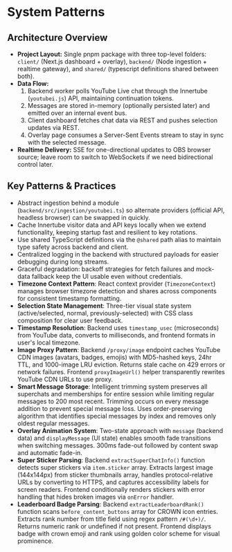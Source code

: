 # System Patterns

## Architecture Overview
- **Project Layout:** Single pnpm package with three top-level folders: `client/` (Next.js dashboard + overlay), `backend/` (Node ingestion + realtime gateway), and `shared/` (typescript definitions shared between both).
- **Data Flow:**
  1. Backend worker polls YouTube Live chat through the Innertube (`youtubei.js`) API, maintaining continuation tokens.
  2. Messages are stored in-memory (optionally persisted later) and emitted over an internal event bus.
  3. Client dashboard fetches chat data via REST and pushes selection updates via REST.
  4. Overlay page consumes a Server-Sent Events stream to stay in sync with the selected message.
- **Realtime Delivery:** SSE for one-directional updates to OBS browser source; leave room to switch to WebSockets if we need bidirectional control later.

## Key Patterns & Practices
- Abstract ingestion behind a module (`backend/src/ingestion/youtubei.ts`) so alternate providers (official API, headless browser) can be swapped in quickly.
- Cache Innertube visitor data and API keys locally when we extend functionality, keeping startup fast and resilient to key rotations.
- Use shared TypeScript definitions via the `@shared` path alias to maintain type safety across backend and client.
- Centralized logging in the backend with structured payloads for easier debugging during long streams.
- Graceful degradation: backoff strategies for fetch failures and mock-data fallback keep the UI usable even without credentials.
- **Timezone Context Pattern**: React context provider (`TimezoneContext`) manages browser timezone detection and shares across components for consistent timestamp formatting.
- **Selection State Management**: Three-tier visual state system (active/selected, normal, previously-selected) with CSS class composition for clear user feedback.
- **Timestamp Resolution**: Backend uses `timestamp_usec` (microseconds) from YouTube data, converts to milliseconds, and frontend formats in user's local timezone.
- **Image Proxy Pattern**: Backend `/proxy/image` endpoint caches YouTube CDN images (avatars, badges, emojis) with MD5-hashed keys, 24hr TTL, and 1000-image LRU eviction. Returns stale cache on 429 errors or network failures. Frontend `proxyImageUrl()` helper transparently rewrites YouTube CDN URLs to use proxy.
- **Smart Message Storage**: Intelligent trimming system preserves all superchats and memberships for entire session while limiting regular messages to 200 most recent. Trimming occurs on every message addition to prevent special message loss. Uses order-preserving algorithm that identifies special messages by index and removes only oldest regular messages.
- **Overlay Animation System**: Two-state approach with `message` (backend data) and `displayMessage` (UI state) enables smooth fade transitions when switching messages. 300ms fade-out followed by content swap and automatic fade-in.
- **Super Sticker Parsing**: Backend `extractSuperChatInfo()` function detects super stickers via `item.sticker` array. Extracts largest image (144x144px) from sticker thumbnails array, handles protocol-relative URLs by converting to HTTPS, and captures accessibility labels for screen readers. Frontend conditionally renders stickers with error handling that hides broken images via `onError` handler.
- **Leaderboard Badge Parsing**: Backend `extractLeaderboardRank()` function scans `before_content_buttons` array for CROWN icon entries. Extracts rank number from title field using regex pattern `/#(\d+)/`. Returns numeric rank or undefined if not present. Frontend displays badge with crown emoji and rank using golden color scheme for visual prominence.
